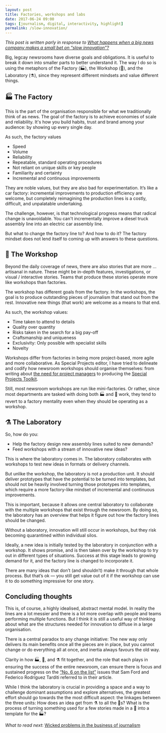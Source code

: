 ```yaml
---
layout: post
title: Factories, workshops and labs
date: 2017-06-24 09:00
tags: [journalism, digital, interactivity, highlight]
permalink: /slow-innovation/
---
```

*This post is written parly in response to [What happens when a big news company makes a small bet on “slow innovation”?](http://www.niemanlab.org/2017/06/what-happens-when-a-big-news-company-makes-a-small-bet-on-slow-innovation/)*

Big, legcay newsrooms have diverse goals and obligations. It is useful to break it down into smaller parts to better understand it. The way I do so is using the metaphors of the Factory (🏭), the Workshop (🔨), and the Laboratory (⚗️), since they represent different mindsets and value different things.
 
## 🏭 The Factory 
 
This is the part of the organisation responsible for what we traditionally think of as news. The goal of the factory is to achieve economies of scale and reliability. It's how you build habits, trust and brand among your audience: by showing up every single day. 

As such, the factory values
 
- Speed
- Volume
- Reliability
- Repeatable, standard operating procedures
- Not reliant on unique skills or key people
- Familiarity and certainty
- Incremental and continuous improvements
 
They are noble values, but they are also bad for experimentation. It’s like a car factory: incremental improvements to production efficiency are welcome, but completely reimagining the production lines is a costly, difficult, and unpalatable undertaking. 
 
The challenge, however, is that technological progress means that radical change is unavoidable. You can't incrementally improve a diesel truck assembly line into an electric car assembly line.
 
But what to change the factory line to? And how to do it? The factory mindset does not lend itself to coming up with answers to these questions.
 
## 🔨 The Workshop
 
Beyond the daily coverage of news, there are also stories that are more &hellip; artisanal in nature. These might be in-depth features, investigations, or visual / interactive stories. Teams that produce these stories operate more like workshops than factories.

The workshop has different goals from the factory. In the workshops, the goal is to produce outstanding pieces of journalism that stand out from the rest. Innovative new things (that work) are welcome as a means to that end. 

As such, the workshop values:

- Time taken to attend to details
- Quality over quantity 
- Risks taken in the search for a big pay-off
- Craftsmanship and uniqueness
- Exclusivity: Only possible with specialist skills
- Novelty

Workshops differ from factories in being more project-based, more agile and more collaborative. As Special Projects editor, I have tried to delineate and codify how newsroom workshops should organise themselves: from writing about [the need for project managers](/project-managers/) to producing the [Special Projects Toolkit](/project-toolkit/). 

Still, most newsroom workshops are run like mini-factories. Or rather, since most departments are tasked with doing both 🏭 and 🔨 work, they tend to revert to a factory mentality even when they should be operating as a workshop. 

## ⚗️ The Laboratory
 
So, how do you:

- Help the factory design new assembly lines suited to new demands? 
- Feed workshops with a stream of innovative new ideas? 
 
This is where the laboratory comes in. The laboratory collaborates with workshops to test new ideas in formats or delivery channels. 

But unlike the workshop, the laboratory is not a production unit. It should deliver prototypes that have the potential to be turned into templates, but should not be heavily involved turning those prototypes into templates, which require a more factory-like mindset of incremental and continuous improvements.
 
This is important, because it allows one central laboratory to collaborate with the multiple workshops that exist through the newsroom. By doing so, the laboratory has an overview that helps it figure out how the factory lines should be changed.

Without a laboratory, innovation will still occur in workshops, but they risk becoming quarantined within individual silos. 
 
Ideally, a new idea is initially tested by the laboratory in conjunction with a workshop. It shows promise, and is then taken over by the workshop to try out in different types of situations. Success at this stage leads to growing demand for it, and the factory line is changed to incorporate it. 
 
There are many ideas that don’t (and shouldn’t) make it through that whole process. But that’s ok &mdash; you still get value out of it if the workshop can use it to do something impressive for one story. 

## Concluding thoughts
 
This is, of course, a highly idealised, abstract mental model. In reality the lines are a lot messier and there is a lot more overlap with people and teams performing multiple functions. But I think it is still a useful way of thinking about what are the structures needed for innovation to diffuse in a large organisation.

There is a central paradox to any change initiative: The new way only delivers its main benefits once all the pieces are in place, but you cannot change or do everything all at once, and inertia always favours the old way. 

Clarity in how 🏭, 🔨, and ⚗️ fit together, and the role that each plays in ensuring the success of the entire newsroom, can ensure there is focus and sustained progress on the [“No. 6 on the list”](http://www.niemanlab.org/2017/06/what-happens-when-a-big-news-company-makes-a-small-bet-on-slow-innovation/) issues that Sam Ford and Federico Rodríguez Tarditi referred to in their article.

While I think the laboratory is crucial in providing a space and a way to challenge dominant assumptions and explore alternatives, the greatest effort should go towards the the most difficult aspect: the linkages between the three units: How does an idea get from ⚗️ to all the 🔨s? What is the process of turning something used for a few stories made in a 🔨 into a template for the 🏭? 

*What to read next*: [Wicked problems in the business of journalism](/wicked/)